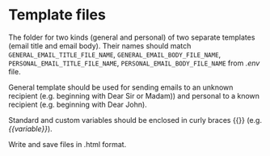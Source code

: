 # Template files

The folder for two kinds (general and personal) of two separate templates (email title and email body). Their names should match `GENERAL_EMAIL_TITLE_FILE_NAME`, `GENERAL_EMAIL_BODY_FILE_NAME`, `PERSONAL_EMAIL_TITLE_FILE_NAME`, `PERSONAL_EMAIL_BODY_FILE_NAME` from *.env* file.

General template should be used for sending emails to an unknown recipient (e.g. beginning with Dear Sir or Madam)) and personal to a known recipient (e.g. beginning with Dear John).

Standard and custom variables should be enclosed in curly braces {{}} (e.g. *{{variable}}*).

Write and save files in .html format.